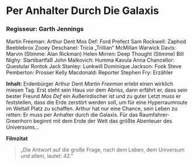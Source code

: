 # Per Anhalter Durch Die Galaxis

### Regisseur: Garth Jennings

Martin Freeman: Arthur Dent
Mos Def: Ford Prefect
Sam Rockwell: Zaphod Beeblebrox
Zooey Deschanel: Tricia „Trillian“ McMillan
Warwick Davis: Marvin (Stimme: Alan Rickman)
Helen Mirren: Deep Thought (Stimme)
Bill Nighy: Slartibartfaß
John Malkovich: Humma Kavula
Anna Chancellor: Questular Rontok
Jack Stanley: Lunkwill
Dominique Jackson: Fook
Steve Pemberton: Prosser
Kelly Macdonald: Reporter
Stephen Fry: Erzähler


**Inhalt:**
Erdenbürger Arthur Dent *Martin Freeman* erlebt einen wirklich miesen Tag. Erst steht sein Haus vor dem Abriss, dann erfährt er, dass sein bester Freund *Mos Def* ein Außerirdischer ist und zu guter Letzt muss er feststellen, dass die Erde zerstört werden soll, um für eine Hyperraumroute im Weltall Platz zu schaffen. Arthur hat nur eine Chance, sein Leben zu retten: Er muss per Anhalter durch die Galaxis. Für das Raumfahrer-Greenhorn beginnt mit dem Ende der Welt das größte Abenteuer des Universums...


**Filmzitat**
> „Die Antwort auf die große Frage, nach dem Leben, dem Universum und allem, lautet: 42."